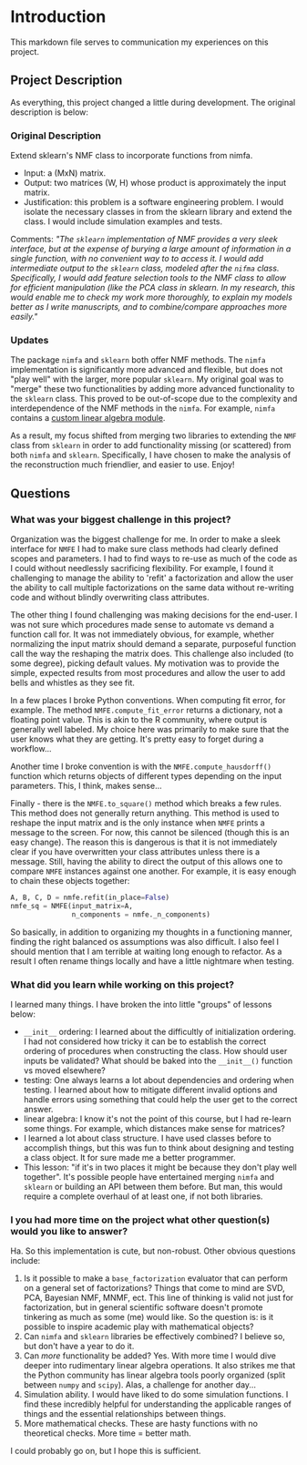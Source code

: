 # Introduction
This markdown file serves to communication my experiences on this project.

## Project Description
As everything, this project changed a little during development. The original description is below:

### Original Description
Extend sklearn's NMF class to incorporate functions from nimfa.

- Input: a (MxN) matrix.
- Output: two matrices (W, H) whose product is approximately the input matrix.
- Justification: this problem is a software engineering problem. I would isolate the necessary classes in from the sklearn library and extend the class. I would include simulation examples and tests.

Comments:
  _"The `sklearn` implementation of NMF provides a very sleek interface, but at the expense of burying a large amount of information in a single function, with no convenient way to to access it. I would add intermediate output to the `sklearn` class, modeled after the `nifma` class. Specifically, I would add feature selection tools to the NMF class to allow for efficient manipulation (like the PCA class in sklearn. In my research, this would enable me to check my work more thoroughly, to explain my models better as I write manuscripts, and to combine/compare approaches more easily."_    

### Updates
The package `nimfa` and `sklearn` both offer NMF methods. The `nimfa` implementation is significantly more advanced and flexible, but does not "play well" with the larger, more popular `sklearn`. My original goal was to "merge" these two functionalities by adding more advanced functionality to the `sklearn` class. This proved to be out-of-scope due to the complexity and interdependence of the NMF methods in the `nimfa`. For example, `nimfa` contains a [custom linear algebra module](https://github.com/marinkaz/nimfa/blob/master/nimfa/utils/linalg.py).

As a result, my focus shifted from merging two libraries to extending the `NMF` class from `sklearn` in order to add functionality missing (or scattered) from both `nimfa` and `sklearn`. Specifically, I have chosen to make the analysis of the reconstruction much friendlier, and easier to use. Enjoy!

## Questions
### What was your biggest challenge in this project?
Organization was the biggest challenge for me. In order to make a sleek interface for `NMFE` I had to make sure class methods had clearly defined scopes and parameters. I had to find ways to re-use as much of the code as I could without needlessly sacrificing flexibility. For example, I found it challenging to manage the ability to 'refit' a factorization and allow the user the ability to call multiple factorizations on the same data without re-writing code and without blindly overwriting class attributes.

The other thing I found challenging was making decisions for the end-user. I was not sure which procedures made sense to automate vs demand a function call for. It was not immediately obvious, for example, whether normalizing the input matrix should demand a separate, purposeful function call the way the reshaping the matrix does. This challenge also included (to some degree), picking default values. My motivation was to provide the simple, expected results from most procedures and allow the user to add bells and whistles as they see fit.

In a few places I broke Python conventions. When computing fit error, for example. The method  `NMFE.compute_fit_error` returns a dictionary, not a floating point value. This is akin to the R community, where output is generally well labeled. My choice here was primarily to make sure that the user knows what they are getting. It's pretty easy to forget during a workflow...

Another time I broke convention is with the `NMFE.compute_hausdorff()` function which returns objects of different types depending on the input parameters. This, I think, makes sense...

Finally - there is the `NMFE.to_square()` method which breaks a few rules. This method does not generally return anything. This method is used to reshape the input matrix and is the only instance when `NMFE` prints a message to the screen. For now, this cannot be silenced (though this is an easy change). The reason this is dangerous is that it is not immediately clear if you have overwritten your class attributes unless there is a message. Still, having the ability to direct the output of this allows one to compare `NMFE` instances against one another. For example, it is easy enough to chain these objects together:

```Python
A, B, C, D = nmfe.refit(in_place=False)
nmfe_sq = NMFE(input_matrix=A,
               n_components = nmfe._n_components)
```

So basically, in addition to organizing my thoughts in a functioning manner, finding the right balanced os assumptions was also difficult. I also feel I should mention that I am terrible at waiting long enough to refactor. As a result I often rename things locally and have a little nightmare when testing.

### What did you learn while working on this project?
I learned many things. I have broken the into little "groups" of lessons below:

- `__init__` ordering: I learned about the difficultly of initialization ordering. I had not considered how tricky it can be to establish the correct ordering of procedures when constructing the class. How should user inputs be validated? What should be baked into the `__init__()` function vs moved elsewhere?
- testing: One always learns a lot about dependencies and ordering when testing. I learned about how to mitigate different invalid options and handle errors using something that could help the user get to the correct answer.
- linear algebra: I know it's not the point of this course, but I had re-learn some things. For example, which distances make sense for matrices?
- I learned a lot about class structure. I have used classes before to accomplish things, but this was fun to think about designing and testing a class object. It for sure made me a better programmer.
- This lesson: "if it's in two places it might be because they don't play well together". It's possible people have entertained merging `nimfa` and `sklearn` or building an API between them before. But man, this would require a complete overhaul of at least one, if not both libraries.

### I you had more time on the project what other question(s) would you like to answer?
Ha. So this implementation is cute, but non-robust. Other obvious questions include:

1. Is it possible to make a `base_factorization` evaluator that can perform on a general set of factorizations? Things that come to mind are SVD, PCA, Bayesian NMF, MNMF, ect. This line of thinking is valid not just for factorization, but in general scientific software doesn't promote tinkering as much as some (me) would like. So the question is: is it possible to inspire academic play with mathematical objects?
2. Can `nimfa` and `sklearn` libraries be effectively combined? I believe so, but don't have a year to do it.
3. Can _more_ functionality be added? Yes. With more time I would dive deeper into rudimentary linear algebra operations. It also strikes me that the Python community has linear algebra tools poorly organized (split between `numpy` and `scipy`). Alas, a challenge for another day...
4. Simulation ability. I would have liked to do some simulation functions. I find these incredibly helpful for understanding the applicable ranges of things and the essential relationships between things.
5. More mathematical checks. These are hasty functions with no theoretical checks. More time = better math.

I could probably go on, but I hope this is sufficient.
